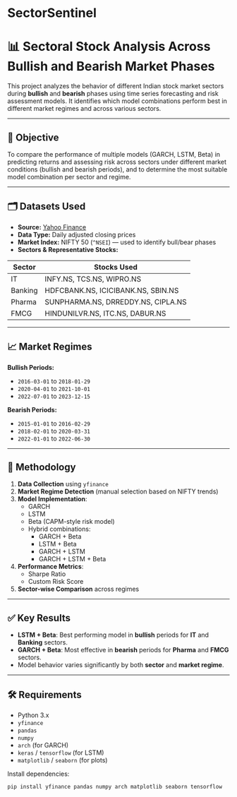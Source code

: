 # SectorSentinel
# 📊 Sectoral Stock Analysis Across Bullish and Bearish Market Phases

This project analyzes the behavior of different Indian stock market sectors during **bullish** and **bearish** phases using time series forecasting and risk assessment models. It identifies which model combinations perform best in different market regimes and across various sectors.

---

## 📌 Objective

To compare the performance of multiple models (GARCH, LSTM, Beta) in predicting returns and assessing risk across sectors under different market conditions (bullish and bearish periods), and to determine the most suitable model combination per sector and regime.

---

## 🗂️ Datasets Used

- **Source:** [Yahoo Finance](https://finance.yahoo.com/)
- **Data Type:** Daily adjusted closing prices
- **Market Index:** NIFTY 50 (`^NSEI`) — used to identify bull/bear phases
- **Sectors & Representative Stocks:**

| Sector     | Stocks Used |
|------------|-------------|
| IT         | INFY.NS, TCS.NS, WIPRO.NS |
| Banking    | HDFCBANK.NS, ICICIBANK.NS, SBIN.NS |
| Pharma     | SUNPHARMA.NS, DRREDDY.NS, CIPLA.NS |
| FMCG       | HINDUNILVR.NS, ITC.NS, DABUR.NS |

---

## 📈 Market Regimes

**Bullish Periods:**
- `2016-03-01` to `2018-01-29`
- `2020-04-01` to `2021-10-01`
- `2022-07-01` to `2023-12-15`

**Bearish Periods:**
- `2015-01-01` to `2016-02-29`
- `2018-02-01` to `2020-03-31`
- `2022-01-01` to `2022-06-30`

---

## 🔧 Methodology

1. **Data Collection** using `yfinance`
2. **Market Regime Detection** (manual selection based on NIFTY trends)
3. **Model Implementation**:
   - GARCH
   - LSTM
   - Beta (CAPM-style risk model)
   - Hybrid combinations:
     - GARCH + Beta
     - LSTM + Beta
     - GARCH + LSTM
     - GARCH + LSTM + Beta
4. **Performance Metrics**:
   - Sharpe Ratio
   - Custom Risk Score
5. **Sector-wise Comparison** across regimes

---

## ✅ Key Results

- **LSTM + Beta**: Best performing model in **bullish** periods for **IT** and **Banking** sectors.
- **GARCH + Beta**: Most effective in **bearish** periods for **Pharma** and **FMCG** sectors.
- Model behavior varies significantly by both **sector** and **market regime**.

---

## 🛠️ Requirements

- Python 3.x
- `yfinance`
- `pandas`
- `numpy`
- `arch` (for GARCH)
- `keras` / `tensorflow` (for LSTM)
- `matplotlib` / `seaborn` (for plots)

Install dependencies:

```bash
pip install yfinance pandas numpy arch matplotlib seaborn tensorflow
